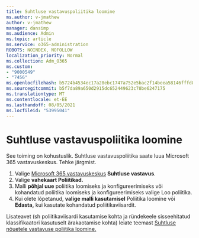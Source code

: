```yaml
---
title: Suhtluse vastavuspoliitika loomine
ms.author: v-jmathew
author: v-jmathew
manager: dansimp
ms.audience: Admin
ms.topic: article
ms.service: o365-administration
ROBOTS: NOINDEX, NOFOLLOW
localization_priority: Normal
ms.collection: Adm_O365
ms.custom:
- "9000549"
- "7456"
ms.openlocfilehash: b5724b4534ec17a28ebc1747a752e5bac2f14beea58146fffd8f35fad1e07edc
ms.sourcegitcommit: b5f7da89a650d2915dc652449623c78be6247175
ms.translationtype: MT
ms.contentlocale: et-EE
ms.lasthandoff: 08/05/2021
ms.locfileid: "53995041"
---
```

# <a name="create-a-communication-compliance-policy"></a>Suhtluse vastavuspoliitika loomine

See toiming on kohustuslik. Suhtluse vastavuspoliitika saate luua Microsoft 365 vastavuskeskus. Tehke järgmist.

1. Valige [Microsoft 365 vastavuskeskus](https://go.microsoft.com/fwlink/?linkid=2130502) **Suhtluse vastavus**.
2. Valige **vahekaart Poliitikad.**
3. Malli **põhjal uue** poliitika loomiseks ja konfigureerimiseks või kohandatud poliitika loomiseks ja konfigureerimiseks valige Loo poliitika.
4. Kui olete lõpetanud, **valige malli kasutamisel** Poliitika loomine või **Edasta,** kui kasutate kohandatud poliitikaviisardit.

Lisateavet (sh poliitikaviisardi kasutamise kohta ja ründekeele sisseehitatud klassifikaatori kasutuselt ärakaotamise kohta) leiate teemast [Suhtluse nõuetele vastavuse poliitika loomine.](https://go.microsoft.com/fwlink/?linkid=2129079)
